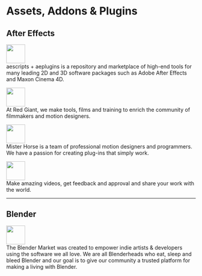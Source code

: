 Assets, Addons & Plugins
=============

## After Effects

<a href="https://aescripts.com/" target="_blank"><img src="https://aescripts.com/skin/frontend/default/pluginsio/images/logo.png" height="50"/></a>  
aescripts + aeplugins is a repository and marketplace of high-end tools for many leading 2D and 3D software packages such as Adobe After Effects and Maxon Cinema 4D.

<a href="https://www.redgiant.com/" target="_blank"><img src="https://cache.redgiant.com/wp-assets/2017/09/20184822/RG_web_on_white-2.svg" height="50"/></a>  
At Red Giant, we make tools, films and training to enrich the community of filmmakers and motion designers.

<a href="https://misterhorse.tv/" target="_blank"><img src="https://assets.misterhorse.tv/assets/logo_header-0556216b6621a30f16efd0967a3d7ddae3ce812560b85c999fef2ec1162790fc.png" height="50"/></a>  
Mister Horse is a team of professional motion designers and programmers. We have a passion for creating plug-ins that simply work.

<a href="https://motionarray.com/" target="_blank"><img src="https://motionarray.com/assets/images/shared/logo@2x.png" height="50"/></a>  
Make amazing videos, get feedback and approval and share your work with the world.

------
## Blender

<a href="https://blendermarket.com/" target="_blank"><img src="https://pbs.twimg.com/profile_images/446293248902832128/K5-qvhy3_400x400.png" height="50"/></a>  
The Blender Market was created to empower indie artists & developers using the software we all love. We are all Blenderheads who eat, sleep and bleed Blender and our goal is to give our community a trusted platform for making a living with Blender.

